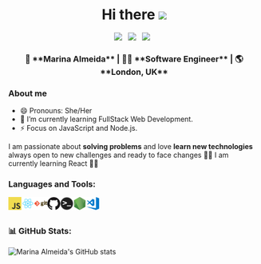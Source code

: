 <div align="center">
  <h1> Hi there <img src="https://media.giphy.com/media/hvRJCLFzcasrR4ia7z/giphy.gif" width="25px"></h1>
</div>

<p align='center'> 
<a href="https://www.linkedin.com/in/marina-almeida-7a829887/"><img height="30" src="https://raw.githubusercontent.com/trinwin/trinwin/master/icons/linkedin.png?raw=true"></a>&nbsp;&nbsp;
<a href="https://www.instagram.com/mari.mero.almeida/"><img height="30" src="https://raw.githubusercontent.com/trinwin/trinwin/master/icons/instagram.png?raw=true"></a>&nbsp;&nbsp;
<a href="https://codepen.io/MarinaAlmeida"><img height="30" src="https://cdn3.iconfinder.com/data/icons/social-rounded-2/72/Codepen-128.png?raw=true"></a>&nbsp;&nbsp;

<div align="center">
<h3> 👩 **Marina Almeida** | 👩‍💻 **Software Engineer** | 🌎 **London, UK**</h3> 
</div>


### About me

- 😄 Pronouns: She/Her
- 🌱 I’m currently learning FullStack Web Development.
- ⚡ Focus on JavaScript and Node.js. 

I am passionate about **solving problems** and love **learn new technologies** always open to new challenges and ready to face changes 👩‍💻
I am currently learning React 👩‍🎓

### Languages and Tools:

<img align="left" alt="JavaScript" width="26px" src="https://raw.githubusercontent.com/github/explore/80688e429a7d4ef2fca1e82350fe8e3517d3494d/topics/javascript/javascript.png" />
	<img align="left" alt="React" width="26px" src="https://raw.githubusercontent.com/github/explore/80688e429a7d4ef2fca1e82350fe8e3517d3494d/topics/react/react.png" />
	<img align="left" alt="Git" width="26px" src="https://raw.githubusercontent.com/github/explore/80688e429a7d4ef2fca1e82350fe8e3517d3494d/topics/git/git.png" />
	<img align="left" alt="GitHub" width="26px" src="https://raw.githubusercontent.com/github/explore/78df643247d429f6cc873026c0622819ad797942/topics/github/github.png" />
	<img align="left" alt="Terminal" width="26px" src="https://raw.githubusercontent.com/github/explore/80688e429a7d4ef2fca1e82350fe8e3517d3494d/topics/terminal/terminal.png" />
	<img align="left" alt="Node.js" width="26px" src="https://raw.githubusercontent.com/github/explore/80688e429a7d4ef2fca1e82350fe8e3517d3494d/topics/nodejs/nodejs.png" />
	<img align="left" alt="Visual Studio Code" width="26px" src="https://raw.githubusercontent.com/github/explore/80688e429a7d4ef2fca1e82350fe8e3517d3494d/topics/visual-studio-code/visual-studio-code.png" />

<br />
<br />

### 📊 GitHub Stats:
![Marina Almeida's GitHub stats](https://github-readme-stats.vercel.app/api?username=MarinaAlmeida20&hide=stars,issues,contribs&theme=highcontrast&show_icons=true)



<!--
**MarinaAlmeida20/MarinaAlmeida20** is a ✨ _special_ ✨ repository because its `README.md` (this file) appears on your GitHub profile.
